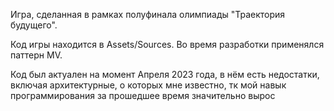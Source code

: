 Игра, сделанная в рамках полуфинала олимпиады "Траектория будущего".

Код игры находится в Assets/Sources.
Во время разработки применялся паттерн MV.

Код был актуален на момент Апреля 2023 года, в нём есть недостатки, включая архитектурные, о которых мне известно, тк мой навык программирования за прошедшее время значительно вырос
